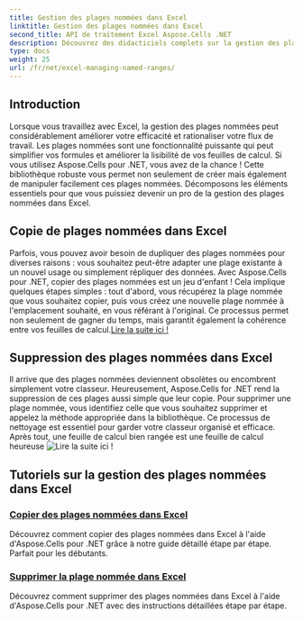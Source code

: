 ```yaml
---
title: Gestion des plages nommées dans Excel
linktitle: Gestion des plages nommées dans Excel
second_title: API de traitement Excel Aspose.Cells .NET
description: Découvrez des didacticiels complets sur la gestion des plages nommées dans Excel à l'aide d'Aspose.Cells pour .NET. Parfait pour les débutants et les utilisateurs avancés.
type: docs
weight: 25
url: /fr/net/excel-managing-named-ranges/
---
```

## Introduction

Lorsque vous travaillez avec Excel, la gestion des plages nommées peut considérablement améliorer votre efficacité et rationaliser votre flux de travail. Les plages nommées sont une fonctionnalité puissante qui peut simplifier vos formules et améliorer la lisibilité de vos feuilles de calcul. Si vous utilisez Aspose.Cells pour .NET, vous avez de la chance ! Cette bibliothèque robuste vous permet non seulement de créer mais également de manipuler facilement ces plages nommées. Décomposons les éléments essentiels pour que vous puissiez devenir un pro de la gestion des plages nommées dans Excel.

## Copie de plages nommées dans Excel

Parfois, vous pouvez avoir besoin de dupliquer des plages nommées pour diverses raisons : vous souhaitez peut-être adapter une plage existante à un nouvel usage ou simplement répliquer des données. Avec Aspose.Cells pour .NET, copier des plages nommées est un jeu d'enfant ! Cela implique quelques étapes simples : tout d'abord, vous récupérez la plage nommée que vous souhaitez copier, puis vous créez une nouvelle plage nommée à l'emplacement souhaité, en vous référant à l'original. Ce processus permet non seulement de gagner du temps, mais garantit également la cohérence entre vos feuilles de calcul.[Lire la suite ici !](./copy-named-ranges/)

## Suppression des plages nommées dans Excel

 Il arrive que des plages nommées deviennent obsolètes ou encombrent simplement votre classeur. Heureusement, Aspose.Cells for .NET rend la suppression de ces plages aussi simple que leur copie. Pour supprimer une plage nommée, vous identifiez celle que vous souhaitez supprimer et appelez la méthode appropriée dans la bibliothèque. Ce processus de nettoyage est essentiel pour garder votre classeur organisé et efficace. Après tout, une feuille de calcul bien rangée est une feuille de calcul heureuse ![Lire la suite ici !](./remove-named-range/)

## Tutoriels sur la gestion des plages nommées dans Excel
### [Copier des plages nommées dans Excel](./copy-named-ranges/)
Découvrez comment copier des plages nommées dans Excel à l'aide d'Aspose.Cells pour .NET grâce à notre guide détaillé étape par étape. Parfait pour les débutants.
### [Supprimer la plage nommée dans Excel](./remove-named-range/)
Découvrez comment supprimer des plages nommées dans Excel à l'aide d'Aspose.Cells pour .NET avec des instructions détaillées étape par étape.